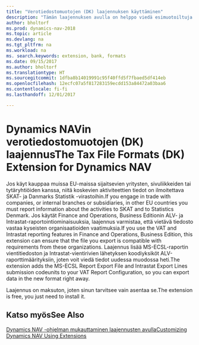 ```yaml
---
title: "Verotiedostomuotojen (DK) laajennuksen käyttäminen"
description: "Tämän laajennuksen avulla on helppo viedä esimuotoiltuja tiedostoja, jotka täyttävät pankin sähköisiä lähetyksiä koskevat vaatimukset."
author: bholtorf
ms.prod: dynamics-nav-2018
ms.topic: article
ms.devlang: na
ms.tgt_pltfrm: na
ms.workload: na
ms. search.keywords: extension, bank, formats
ms.date: 09/15/2017
ms.author: bholtorf
ms.translationtype: HT
ms.sourcegitcommit: 1dfba8b14019991c95f40ffd5f7fbaed5df414eb
ms.openlocfilehash: 12ecfc07a5f817283159ecdd153a84472a03baa6
ms.contentlocale: fi-fi
ms.lasthandoff: 12/01/2017

---
```


# <a name="the-tax-file-formats-dk-extension-for-dynamics-nav"></a><span data-ttu-id="42e39-103">Dynamics NAVin verotiedostomuotojen (DK) laajennus</span><span class="sxs-lookup"><span data-stu-id="42e39-103">The Tax File Formats (DK) Extension for Dynamics NAV</span></span>
<span data-ttu-id="42e39-104">Jos käyt kauppaa muissa EU-maissa sijaitsevien yritysten, sivuliikkeiden tai tytäryhtiöiden kanssa, niitä koskevien aktiviteettien tiedot on ilmoitettava SKAT- ja Danmarks Statistik -virastoihin.</span><span class="sxs-lookup"><span data-stu-id="42e39-104">If you engage in trade with companies, or internal branches or subsidiaries, in other EU countries you must report information about the activities to SKAT and to Statistics Denmark.</span></span> <span data-ttu-id="42e39-105">Jos käytät Finance and Operations, Business Editionin ALV- ja Intrastat-raportointiominaisuuksia, laajennus varmistaa, että vietävä tiedosto vastaa kyseisten organisaatioiden vaatimuksia.</span><span class="sxs-lookup"><span data-stu-id="42e39-105">If you use the VAT and Intrastat reporting features in Finance and Operations, Business Edition, this extension can ensure that the file you export is compatible with requirements from these organizations.</span></span> <span data-ttu-id="42e39-106">Laajennus lisää MS-ECSL-raportin vientitiedoston ja Intrastat-vientirivien lähetyksen koodiyksiköt ALV-raporttimäärityksiin, joten voit viedä tiedot uudessa muodossa heti.</span><span class="sxs-lookup"><span data-stu-id="42e39-106">The extension adds the MS-ECSL Report Export File and Intrastat Export Lines submission codeunits to your VAT Report Configuration, so you can export data in the new format right away.</span></span>

<span data-ttu-id="42e39-107">Laajennus on maksuton, joten sinun tarvitsee vain asentaa se.</span><span class="sxs-lookup"><span data-stu-id="42e39-107">The extension is free, you just need to install it.</span></span> 

## <a name="see-also"></a><span data-ttu-id="42e39-108">Katso myös</span><span class="sxs-lookup"><span data-stu-id="42e39-108">See Also</span></span>
[<span data-ttu-id="42e39-109">Dynamics NAV -ohjelman mukauttaminen laajennusten avulla</span><span class="sxs-lookup"><span data-stu-id="42e39-109">Customizing Dynamics NAV Using Extensions</span></span>](ui-extensions.md)
